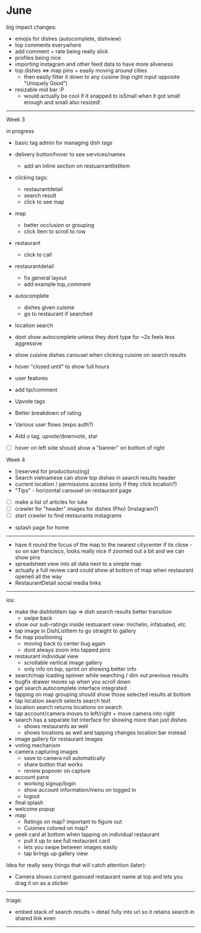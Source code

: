 # June

big impact changes:

- emojis for dishes (autocomplete, dishview)
- top comments everywhere
- add comment + rate being really slick
- profiles being nice
- importing instagram and other feed data to have more aliveness
- top dishes <=> map pins + easily moving around cities
  - then easily filter it down to any cuisine (top right input opposite "Uniquely Good")
- resizable mid bar :P
  - would actually be cool if it snapped to isSmall when it got small enough and small also resized!

---

Week 3

in progress

- basic tag admin for managing dish tags
- delivery button/hover to see services/names
  - add an inline section on restuanrantlistitem
- clicking tags:
  - restaurantdetail
  - search result
  - click to see map
- map
  - better occlusion or grouping
  - click item to scroll to row
- restaurant
  - click to call
- restaurantdetail
  - fix general layout
  - add example top_comment
- autocomplete
  - dishes given cuisine
  - go to restaurant if searched
- location search

- dont show autocomplete unless they dont type for ~2s feels less aggressive
- show cuisine dishes carousel when clicking cuisine on search results

- hover "closed until" to show full hours
- user features
- add tip/comment
- Upvote tags
- Better breakdown of rating
- Various user flows (expo auth?)
- Add o tag, upvote/downvote, star
- [ ] hover on left side should show a "banner" on bottom of right

Week 4

- [reserved for productionizing]
- Search vietnamese can show top dishes in search results header
- current location / permissions access (only if they click location?)
- "Tips" - horizontal carousel on restaurant page
- [ ] make a list of articles for luke
- [ ] crawler for "header" images for dishes (Pho) (Instagram?)
- [ ] start crawler to find restaurants instagrams
- splash page for home

---

- have it round the focus of the map to the nearest citycenter if its close - so on san francisco, looks really nice if zoomed out a bit and we can show pins
- spreadsheet view into all data next to a simple map
- actually a full review card could show at bottom of map when restaurant opened all the way
- RestaurantDetail social media links

---

ios:

- make the dishlistitem tap => dish search results better transition
  - swipe back
- show our sub-ratings inside restuarant view: michelin, infatuated, etc
- tap image in DishListItem to go straight to gallery
- fix map positioning
  - moving back to center bug again
  - dont always zoom into tapped pins
- restaurant individual view
  - scrollable vertical image gallery
  - only info on top, sprint on showing better info
- search/map loading spinner while searching / dim out previous results
- bugfix drawer moves up when you scroll down
- get search autocomplete interface integrated
- tapping on map grouping should show those selected results at bottom
- tap location search selects search text
- location search returns locations on search
- tap account/camera moves to left/right + move camera into right
- search has a separate list interface for showing more than just dishes
  - shows restaurants as well
  - shows locations as well and tapping changes location bar instead
- image gallery for restaurant images
- voting mechanism
- camera capturing images
  - save to camera roll automatically
  - share button that works
  - review popover on capture
- account pane
  - working signup/login
  - show account information/menu on logged in
  - logout
- final splash
- welcome popup
- map
  - Ratings on map? important to figure out
  - Cuisines colored on map?
- peek card at bottom when tapping on individual restaurant
  - pull it up to see full restaurant card
  - lets you swipe between images easily
  - tap brings up gallery view

Idea for really sexy things that will catch attention (later):

- Camera shows current guessed restaurant name at top and lets you drag it on as a sticker

---

triage:

- embed stack of search results > detail fully into url so it retains search in shared link even

---
